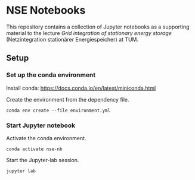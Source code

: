 # NSE Notebooks

This repository contains a collection of Jupyter notebooks as a supporting material to the lecture *Grid integration of stationary energy storage* (Netzintegration stationärer Energiespeicher) at TUM.


## Setup

### Set up the conda environment
Install conda: https://docs.conda.io/en/latest/miniconda.html

Create the environment from the dependency file.
```
conda env create --file environment.yml
```

### Start Jupyter notebook
Activate the conda environment.
```
conda activate nse-nb
```

Start the Jupyter-lab session.
```
jupyter lab
```